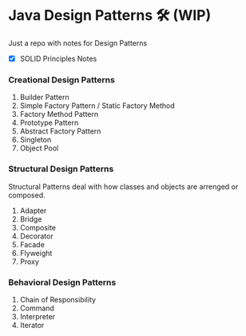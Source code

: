 # Java Design Patterns :hammer_and_wrench: (WIP)

Just a repo with notes for Design Patterns

- [x] SOLID Principles Notes

### Creational Design Patterns

1. Builder Pattern
1. Simple Factory Pattern / Static Factory Method
1. Factory Method Pattern
1. Prototype Pattern
1. Abstract Factory Pattern
1. Singleton
1. Object Pool

### Structural Design Patterns

Structural Patterns deal with how classes and objects are arrenged or composed.

1. Adapter
1. Bridge
1. Composite
1. Decorator
1. Facade
1. Flyweight
1. Proxy

### Behavioral Design Patterns

1. Chain of Responsibility
1. Command
1. Interpreter
1. Iterator
